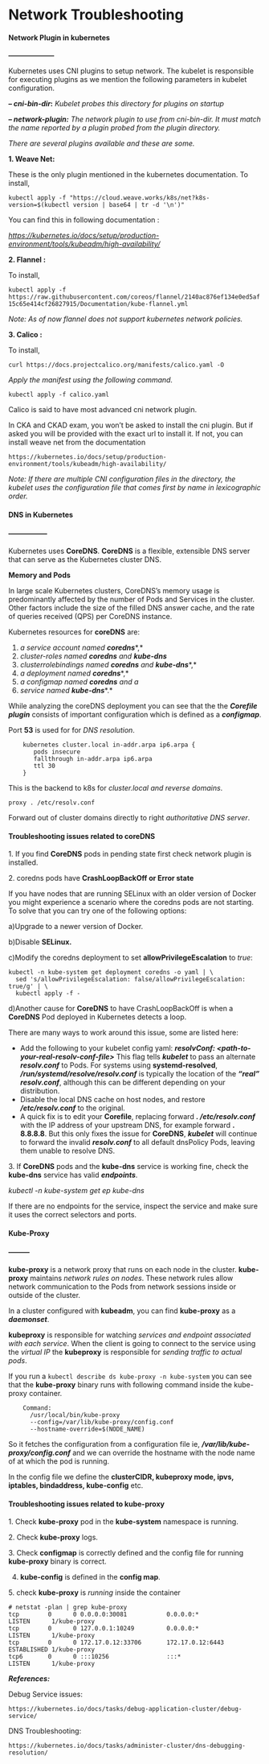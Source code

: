 # Network Troubleshooting

#### **Network Plugin in kubernetes**

**——————–**

Kubernetes uses CNI plugins to setup network. The kubelet is responsible for executing plugins as we mention the following parameters in kubelet configuration.

***– cni-bin-dir*:** *Kubelet probes this directory for plugins on startup*

***– network-plugin:***  *The network plugin to use from cni-bin-dir. It must match the name reported by a plugin probed from the plugin directory.*

*There are several plugins available and these are some.*

**1\. Weave Net:**

These is the only plugin mentioned in the kubernetes documentation. To install,

`kubectl apply -f "https://cloud.weave.works/k8s/net?k8s-version=$(kubectl version | base64 | tr -d '\n')"`

You can find this in following documentation :

*https://kubernetes.io/docs/setup/production-environment/tools/kubeadm/high-availability/*

**2\. Flannel :**

To install,

`kubectl apply -f https://raw.githubusercontent.com/coreos/flannel/2140ac876ef134e0ed5af15c65e414cf26827915/Documentation/kube-flannel.yml`

*Note: As of now flannel does not support kubernetes network policies.*

**3\. Calico :**

To install,

`curl https://docs.projectcalico.org/manifests/calico.yaml -O`

*Apply the manifest using the following command.*

`kubectl apply -f calico.yaml`

Calico is said to have most advanced cni network plugin.

In CKA and CKAD exam, you won’t be asked to install the cni plugin. But if asked you will be provided with the exact url to install it. If not, you can install weave net from the documentation

`https://kubernetes.io/docs/setup/production-environment/tools/kubeadm/high-availability/`

*Note: If there are multiple CNI configuration files in the directory, the kubelet uses the configuration file that comes first by name in lexicographic order.*

#### **DNS in Kubernetes**

#### **—————–**

Kubernetes uses  **CoreDNS**.  **CoreDNS**  is a flexible, extensible DNS server that can serve as the Kubernetes cluster DNS.

**Memory and Pods**

In large scale Kubernetes clusters, CoreDNS’s memory usage is predominantly affected by the number of Pods and Services in the cluster. Other factors include the size of the filled DNS answer cache, and the rate of queries received (QPS) per CoreDNS instance.

Kubernetes resources for  **coreDNS** are:

1.  *a service account named* ***coredns****,*
2.  *cluster-roles named* ***coredns*** *and* ***kube-dns***
3.  *clusterrolebindings named* ***coredns*** *and* ***kube-dns****,*
4.  *a deployment named* ***coredns****,*
5.  *a configmap named* ***coredns*** *and a*
6.  *service named* ***kube-dns****.*

While analyzing the coreDNS deployment you can see that the the  ***Corefile plugin***  consists of important configuration which is defined as a  ***configmap***.

Port  **53**  is used for for  *DNS resolution*.

```
    kubernetes cluster.local in-addr.arpa ip6.arpa {
       pods insecure
       fallthrough in-addr.arpa ip6.arpa
       ttl 30
    }

```

This is the backend to k8s for  *cluster.local and reverse domains*.

`proxy . /etc/resolv.conf`

Forward out of cluster domains directly to right  *authoritative DNS server*.

#### Troubleshooting issues related to coreDNS

1\. If you find  **CoreDNS**  pods in pending state first check network plugin is installed.

2\. coredns pods have  **CrashLoopBackOff or Error state**

If you have nodes that are running SELinux with an older version of Docker you might experience a scenario where the coredns pods are not starting. To solve that you can try one of the following options:

a)Upgrade to a newer version of Docker.

b)Disable  **SELinux.**

c)Modify the coredns deployment to set  **allowPrivilegeEscalation**  to  *true*:

```
kubectl -n kube-system get deployment coredns -o yaml | \
  sed 's/allowPrivilegeEscalation: false/allowPrivilegeEscalation: true/g' | \
  kubectl apply -f -

```

d)Another cause for  **CoreDNS** to have CrashLoopBackOff is when a  **CoreDNS**  Pod deployed in Kubernetes detects a loop.

There are many ways to work around this issue, some are listed here:

- Add the following to your kubelet config yaml:  ***resolvConf: &lt;path-to-your-real-resolv-conf-file&gt;***  This flag tells  ***kubelet***  to pass an alternate  ***resolv.conf***  to Pods. For systems using **systemd-resolved**,  ***/run/systemd/resolve/resolv.conf***  is typically the location of the  ***“real” resolv.conf***, although this can be different depending on your distribution.
- Disable the local DNS cache on host nodes, and restore  ***/etc/resolv.conf***  to the original.
- A quick fix is to edit your  **Corefile**, replacing forward  ***. /etc/resolv.conf***  with the IP address of your upstream DNS, for example forward  **. 8.8.8.8**. But this only fixes the issue for  **CoreDNS**,  ***kubelet***  will continue to forward the invalid  ***resolv.conf***  to all default dnsPolicy Pods, leaving them unable to resolve DNS.

3\. If  **CoreDNS**  pods and the **kube-dns**  service is working fine, check the  **kube-dns**  service has valid  ***endpoints***.

*kubectl -n kube-system get ep kube-dns*

If there are no endpoints for the service, inspect the service and make sure it uses the correct selectors and ports.

#### **Kube-Proxy**

#### **———**

**kube-proxy** is a network proxy that runs on each node in the cluster.  **kube-proxy** maintains  *network rules on nodes*. These network rules allow network communication to the Pods from network sessions inside or outside of the cluster.

In a cluster configured with  **kubeadm**, you can find  **kube-proxy**  as a  ***daemonset***.

**kubeproxy**  is responsible for watching  *services and endpoint associated with each service*. When the client is going to connect to the service using the  *virtual IP*  the **kubeproxy** is responsible for  *sending traffic to actual pods*.

If you run a  `kubectl describe ds kube-proxy -n kube-system`  you can see that the **kube-proxy**  binary runs with following command inside the kube-proxy container.

```
    Command:
      /usr/local/bin/kube-proxy
      --config=/var/lib/kube-proxy/config.conf
      --hostname-override=$(NODE_NAME)

```

So it fetches the configuration from a configuration file ie,  ***/var/lib/kube-proxy/config.conf*** and we can override the hostname with the node name of at which the pod is running.

In the config file we define the  **clusterCIDR, kubeproxy mode, ipvs, iptables, bindaddress, kube-config**  etc.

#### Troubleshooting issues related to kube-proxy

1\. Check  **kube-proxy**  pod in the  **kube-system**  namespace is running.

2\. Check  **kube-proxy** logs.

3\. Check  **configmap**  is correctly defined and the config file for running  **kube-proxy** binary is correct.

4.  **kube-config**  is defined in the  **config map**.

5\. check  **kube-proxy**  is  *running*  inside the container

```
# netstat -plan | grep kube-proxy
tcp        0      0 0.0.0.0:30081           0.0.0.0:*               LISTEN      1/kube-proxy
tcp        0      0 127.0.0.1:10249         0.0.0.0:*               LISTEN      1/kube-proxy
tcp        0      0 172.17.0.12:33706       172.17.0.12:6443        ESTABLISHED 1/kube-proxy
tcp6       0      0 :::10256                :::*                    LISTEN      1/kube-proxy

```

***References:***

Debug Service issues:

`https://kubernetes.io/docs/tasks/debug-application-cluster/debug-service/`

DNS Troubleshooting:

`https://kubernetes.io/docs/tasks/administer-cluster/dns-debugging-resolution/`